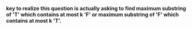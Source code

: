 **key to realize this question is actually asking to find maximum substring of 'T' which contains at most k 'F' or maximum substring of 'F' which contains at most k 'T'.**